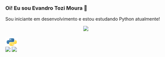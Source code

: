 ### Oi! Eu sou Evandro Tozi Moura 👋

Sou iniciante em desenvolvimento e estou estudando Python atualmente! 
 
 <div align="center">
  <a href="https://github.com/EvandroTM">
  <img height="160em" src="https://github-readme-stats.vercel.app/api?username=EvandroTM&show_icons=true&theme=dark&include_all_commits=true&count_private=true"/>
  
</div>
<div style="display: inline_block"><br>
  
  <img align="center" alt="Rafa-Python" height="30" width="40" src="https://raw.githubusercontent.com/devicons/devicon/master/icons/python/python-original.svg">
  </div>
  
  <div> 
   <a href="https://instagram.com/evandrogb72" target="_blank"><img src="https://img.shields.io/badge/-Instagram-%23E4405F?style=for-the-badge&logo=instagram&logoColor=white" target="_blank"></a>
   <a href = "mailto:evandrogb72@gmail.com"><img src="https://img.shields.io/badge/-Gmail-%23333?style=for-the-badge&logo=gmail&logoColor=white" target="_blank"></a>
 
</div>
